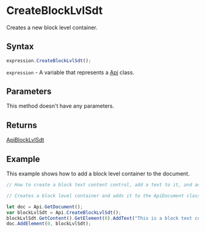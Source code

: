 # CreateBlockLvlSdt

Creates a new block level container.

## Syntax

```javascript
expression.CreateBlockLvlSdt();
```

`expression` - A variable that represents a [Api](../Api.md) class.

## Parameters

This method doesn't have any parameters.

## Returns

[ApiBlockLvlSdt](../../ApiBlockLvlSdt/ApiBlockLvlSdt.md)

## Example

This example shows how to add a block level container to the document.

```javascript editor-docx
// How to create a block text content control, add a text to it, and add this container to the document.

// Creates a block level container and adds it to the ApiDocument class.

let doc = Api.GetDocument();
var blockLvlSdt = Api.CreateBlockLvlSdt();
blockLvlSdt.GetContent().GetElement(0).AddText("This is a block text content control.");
doc.AddElement(0, blockLvlSdt);
```
